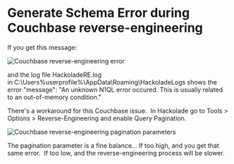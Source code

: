 # Generate Schema Error during Couchbase reverse-engineering

If you get this message:

![Couchbase reverse-engineering error](<lib/Couchbase RE error.png>)

and the log file HackoladeRE.log in C:\\Users%userprofile%\\AppData\\Roaming\\HackoladeLogs shows the error "message": "An unknown N1QL error occured. This is usually related to an out-of-memory condition."

There's a workaround for this Couchbase issue.  In Hackolade go to Tools \> Options \> Reverse-Engineering and enable Query Pagination.

![Couchbase reverse-engineering pagination parameters](<lib/Couchbase RE pagination parameters.png>)

The pagination parameter is a fine balance... If too high, and you get that same error.  If too low, and the reverse-engineering process will be slower.

